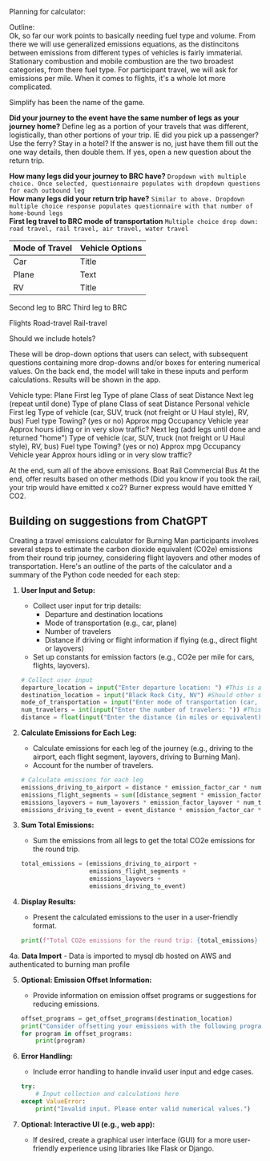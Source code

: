 Planning for calculator:

Outline:    
Ok, so far our work points to basically needing fuel type and volume. From there we will use generalized emissions equations, as the distincitons between emissions from different types of vehicles is fairly immaterial. 
Stationary combustion and mobile combustion are the two broadest categories, from there fuel type.
For participant travel, we will ask for emissions per mile. When it comes to flights, it's a whole lot more complicated. 

Simplify has been the name of the game.

**Did your journey to the event have the same number of legs as your journey home?** Define leg as a portion of your travels that was different, logistically, than other portions of your trip. IE did you pick up a passenger? Use the ferry? Stay in a hotel?
  If the answer is no, just have them fill out the one way details, then double them. If yes, open a new question about the return trip.
  
**How many legs did your journey to BRC have?** ```Dropdown with multiple choice. Once selected, questionnaire populates with dropdown questions for each outbound leg ```    
**How many legs did your return trip have?** ``` Similar to above. Dropdown multiple choice response populates questionnaire with that number of home-bound legs ```    
**First leg travel to BRC mode of transportation** ``` Multiple choice drop down: road travel, rail travel, air travel, water travel ```    

| Mode of Travel | Vehicle Options | 
| ----------- | ----------- |   
| Car      | Title       |   
| Plane   | Text        |    
| RV      | Title       |   

Second leg to BRC
Third leg to BRC


Flights
Road-travel
Rail-travel


Should we include hotels?

These will be drop-down options that users can select, with subsequent questions containing more drop-downs and/or boxes for entering numerical values. 
On the back end, the model will take in these inputs and perform calculations. Results will be shown in the app.

Vehicle type:
  Plane
    First leg
      Type of plane
        Class of seat
          Distance
    Next leg (repeat until done)
      Type of plane
        Class of seat
          Distance
  Personal vehicle
    First leg
      Type of vehicle (car, SUV, truck (not freight or U Haul style), RV, bus)
        Fuel type
          Towing? (yes or no)
            Approx mpg
              Occupancy
                Vehicle year
                  Approx hours idling or in very slow traffic?
    Next leg (add legs until done and returned "home")
      Type of vehicle (car, SUV, truck (not freight or U Haul style), RV, bus)
        Fuel type
          Towing? (yes or no)
            Approx mpg
              Occupancy
                Vehicle year
                  Approx hours idling or in very slow traffic?
  
At the end, sum all of the above emissions. 
  Boat
  Rail
  Commercial Bus
  At the end, offer results based on other methods (Did you know if you took the rail, your trip would have emitted x co2? Burner express would have emitted Y CO2.




## Building on suggestions from ChatGPT
Creating a travel emissions calculator for Burning Man participants involves several steps to estimate the carbon dioxide equivalent (CO2e) emissions from their round trip journey, considering flight layovers and other modes of transportation. Here's an outline of the parts of the calculator and a summary of the Python code needed for each step:

1. **User Input and Setup:**
   - Collect user input for trip details:
     - Departure and destination locations
     - Mode of transportation (e.g., car, plane)
     - Number of travelers
     - Distance if driving or flight information if flying (e.g., direct flight or layovers)
   - Set up constants for emission factors (e.g., CO2e per mile for cars, flights, layovers).

   ```python
   # Collect user input
   departure_location = input("Enter departure location: ") #This is a good way for us to QC results
   destination_location = input("Black Rock City, NV") #Should other stops be named? Will lat and lon be relevant?
   mode_of_transportation = input("Enter mode of transportation (car, plane, rail, boat, moving truck, semi, bicycle, etc.): ")
   num_travelers = int(input("Enter the number of travelers: ")) #This will be tricky for planes. We can build in assumption of plane size based on flight distance
   distance = float(input("Enter the distance (in miles or equivalent): ")) #This needs to be more specific, distance of each leg. We can use haversine equation for flight distance if necessary
   ```

2. **Calculate Emissions for Each Leg:**
   - Calculate emissions for each leg of the journey (e.g., driving to the airport, each flight segment, layovers, driving to Burning Man).
   - Account for the number of travelers.

   ```python
   # Calculate emissions for each leg
   emissions_driving_to_airport = distance * emission_factor_car * num_travelers
   emissions_flight_segments = sum([distance_segment * emission_factor_flight for distance_segment in flight_distances])
   emissions_layovers = num_layovers * emission_factor_layover * num_travelers
   emissions_driving_to_event = event_distance * emission_factor_car * num_travelers
   ```

3. **Sum Total Emissions:**
   - Sum the emissions from all legs to get the total CO2e emissions for the round trip.

   ```python
   total_emissions = (emissions_driving_to_airport +
                      emissions_flight_segments +
                      emissions_layovers +
                      emissions_driving_to_event)
   ```

4. **Display Results:**
   - Present the calculated emissions to the user in a user-friendly format.

   ```python
   print(f"Total CO2e emissions for the round trip: {total_emissions} kg CO2e")
   ```
4a. **Data Import** 
    - Data is imported to mysql db hosted on AWS and authenticated to burning man profile
    
5. **Optional: Emission Offset Information:**
   - Provide information on emission offset programs or suggestions for reducing emissions.

   ```python
   offset_programs = get_offset_programs(destination_location)
   print("Consider offsetting your emissions with the following programs:")
   for program in offset_programs:
       print(program)
   ```

6. **Error Handling:**
   - Include error handling to handle invalid user input and edge cases.

   ```python
   try:
       # Input collection and calculations here
   except ValueError:
       print("Invalid input. Please enter valid numerical values.")
   ```

7. **Optional: Interactive UI (e.g., web app):**
   - If desired, create a graphical user interface (GUI) for a more user-friendly experience using libraries like Flask or Django.
